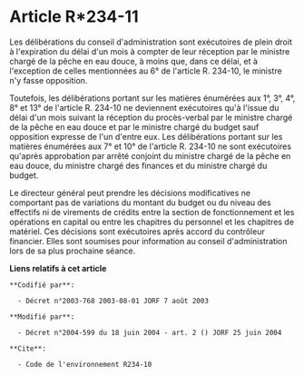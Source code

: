 # Article R*234-11

Les délibérations du conseil d'administration sont exécutoires de plein droit à l'expiration du délai d'un mois à compter de
leur réception par le ministre chargé de la pêche en eau douce, à moins que, dans ce délai, et à l'exception de celles
mentionnées au 6° de l'article R. 234-10, le ministre n'y fasse opposition.

Toutefois, les délibérations portant sur les matières énumérées aux 1°, 3°, 4°, 8° et 13° de l'article R. 234-10 ne
deviennent exécutoires qu'à l'issue du délai d'un mois suivant la réception du procès-verbal par le ministre chargé de la
pêche en eau douce et par le ministre chargé du budget sauf opposition expresse de l'un d'entre eux. Les délibérations
portant sur les matières énumérées aux 7° et 10° de l'article R. 234-10 ne sont exécutoires qu'après approbation par arrêté
conjoint du ministre chargé de la pêche en eau douce, du ministre chargé des finances et du ministre chargé du budget.

Le directeur général peut prendre les décisions modificatives ne comportant pas de variations du montant du budget ou du
niveau des effectifs ni de virements de crédits entre la section de fonctionnement et les opérations en capital ou entre les
chapitres du personnel et les chapitres de matériel. Ces décisions sont exécutoires après accord du contrôleur financier.
Elles sont soumises pour information au conseil d'administration lors de sa plus prochaine séance.

**Liens relatifs à cet article**

	**Codifié par**:

	  - Décret n°2003-768 2003-08-01 JORF 7 août 2003

	**Modifié par**:

	  - Décret n°2004-599 du 18 juin 2004 - art. 2 () JORF 25 juin 2004

	**Cite**:

	  - Code de l'environnement R234-10
